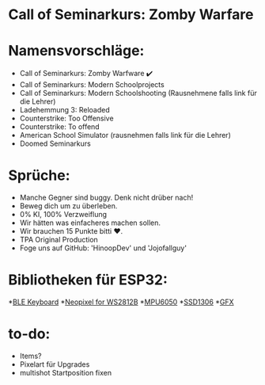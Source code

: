 # Call of Seminarkurs: Zomby Warfare


# Namensvorschläge:

* Call of Seminarkurs: Zomby Warfware        ✔️
* Call of Seminarkurs: Modern Schoolprojects
* Call of Seminarkurs: Modern Schoolshooting (Rausnehmene falls link für die Lehrer)
* Ladehemmung 3: Reloaded
* Counterstrike: Too Offensive
* Counterstrike: To offend
* American School Simulator (rausnehmen falls link für die Lehrer)
* Doomed Seminarkurs


# Sprüche:

* Manche Gegner sind buggy. Denk nicht drüber nach!
* Beweg dich um zu überleben.
* 0% KI, 100% Verzweiflung
* Wir hätten was einfacheres machen sollen.
* Wir brauchen 15 Punkte bitti ♥️.
* TPA Original Production
* Foge uns auf GitHub: 'HinoopDev' und 'Jojofallguy'

# Bibliotheken für ESP32:

*[BLE Keyboard](https://github.com/T-vK/ESP32-BLE-Keyboard)
*[Neopixel for WS2812B](https://github.com/adafruit/Adafruit_NeoPixel)
*[MPU6050](https://github.com/adafruit/Adafruit_MPU6050)
*[SSD1306](https://github.com/adafruit/Adafruit_SSD1306)
*[GFX](https://github.com/adafruit/Adafruit-GFX-Library)

# to-do:

* Items?
* Pixelart für Upgrades
* multishot Startposition fixen
